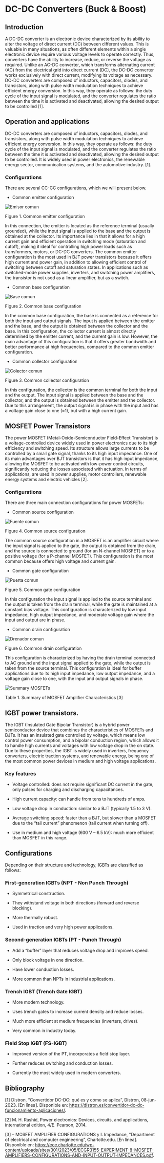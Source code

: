 # DC-DC Converters (Buck & Boost)
## Introduction
A DC-DC converter is an electronic device characterized by its ability to alter the voltage of direct current (DC) between different values. This is valuable in many situations, as often different elements within a single electronic device require various voltage levels to operate correctly. Thus, converters have the ability to increase, reduce, or reverse the voltage as required. Unlike an AC-DC converter, which transforms alternating current (AC) from the electrical grid into direct current (DC), the DC-DC converter works exclusively with direct current, modifying its voltage as necessary. DC-DC converters are composed of inductors, capacitors, diodes, and transistors, along with pulse width modulation techniques to achieve efficient energy conversion. In this way, they operate as follows: the duty cycle of the input signal is modulated, and the converter regulates the ratio between the time it is activated and deactivated, allowing the desired output to be controlled [1]. 

## Operation and applications
DC-DC converters are composed of inductors, capacitors, diodes, and transistors, along with pulse width modulation techniques to achieve efficient energy conversion. In this way, they operate as follows: the duty cycle of the input signal is modulated, and the converter regulates the ratio between the time it is activated and deactivated, allowing the desired output to be controlled. It is widely used in power electronics, the renewable energy sector, communication systems, and the automotive industry. [1].


### Configurations
There are several CC-CC configurations, which we will present below.

* Common emitter configuration

![Emisor comun](https://github.com/Samuel-Gonzalez22/power_electronics-2025/blob/804306eaceb8bfa4e6ee32a0bd8154dd7eb4938d/Module%202%20-%20Power%20Transistors%20(BJT,%20MOSFET,%20and%20IGBT)/Images/Configurations/Emisor%20comun.png)

Figure 1. Common emitter configuration

In this connection, the emitter is located as the reference terminal (usually grounded), while the input signal is applied to the base and the output is obtained at the collector. Its importance lies in that it allows for a high current gain and efficient operation in switching mode (saturation and cutoff), making it ideal for controlling high power loads such as transformers, motors, or DC-DC converters.
The common emitter configuration is the most used in BJT power transistors because it offers high current and power gain, in addition to allowing efficient control of switching between cutoff and saturation states. In applications such as switched-mode power supplies, inverters, and switching power amplifiers, the transistor is not used as a linear amplifier, but as a switch.




* Common base configuration

![Base comun](https://github.com/Samuel-Gonzalez22/power_electronics-2025/blob/804306eaceb8bfa4e6ee32a0bd8154dd7eb4938d/Module%202%20-%20Power%20Transistors%20(BJT,%20MOSFET,%20and%20IGBT)/Images/Configurations/Base%20comun.png)

Figure 2. Common base configuration

In the common base configuration, the base is connected as a reference for both the input and output signals. The input is applied between the emitter and the base, and the output is obtained between the collector and the base. In this configuration, the collector current is almost directly determined by the emitter current, and the current gain is low. However, the main advantage of this configuration is that it offers greater bandwidth and better performance at high frequencies, compared to the common emitter configuration.





* Common collector configuration

![Colector comun](https://github.com/Samuel-Gonzalez22/power_electronics-2025/blob/804306eaceb8bfa4e6ee32a0bd8154dd7eb4938d/Module%202%20-%20Power%20Transistors%20(BJT,%20MOSFET,%20and%20IGBT)/Images/Configurations/Colector%20comun.png)

Figure 3. Common collector configuration

In this configuration, the collector is the common terminal for both the input and the output. The input signal is applied between the base and the collector, and the output is obtained between the emitter and the collector. Due to this arrangement, the output signal is in phase with the input and has a voltage gain close to one (≈1), but with a high current gain.


## MOSFET Power Transistors
The power MOSFET (Metal-Oxide-Semiconductor Field-Effect Transistor) is a voltage-controlled device widely used in power electronics due to its high efficiency and switching speed. Its structure allows large currents to be controlled by a small gate signal, thanks to its high input impedance. One of its main advantages over BJT transistors is that it has high input impedance, allowing the MOSFET to be activated with low-power control circuits, significantly reducing the losses associated with actuation. In terms of applications, are used in power supplies, motor controllers, renewable energy systems and electric vehicles [2].

### Configurations
There are three main connection configurations for power MOSFETs:

* Common source configuration

![Fuente comun](https://github.com/Samuel-Gonzalez22/power_electronics-2025/blob/f1cb55f43e9815c0adcb6338a8c188f68d6ed38b/Module%202%20-%20Power%20Transistors%20(BJT%2C%20MOSFET%2C%20and%20IGBT)/Images/Configurations/Fuente%20comun.png)

Figure 4. Common source configuration

The common source configuration in a MOSFET is an amplifier circuit where the input signal is applied to the gate, the output is obtained from the drain, and the source is connected to ground (for an N-channel MOSFET) or to a positive voltage (for a P-channel MOSFET). This configuration is the most common because offers high voltage and current gain.

* Common gate configuration

![Puerta comun](https://github.com/Samuel-Gonzalez22/power_electronics-2025/blob/f1cb55f43e9815c0adcb6338a8c188f68d6ed38b/Module%202%20-%20Power%20Transistors%20(BJT%2C%20MOSFET%2C%20and%20IGBT)/Images/Configurations/Puerta%20comun.png)

Figure 5. Common gate configuration

In this configuration the input signal is applied to the source terminal and the output is taken from the drain terminal, while the gate is maintained at a constant bias voltage. This configuration is characterized by low input impedance, high output impedance, and moderate voltage gain where the input and output are in phase.

* Common drain configuration

![Drenador comun](https://github.com/Samuel-Gonzalez22/power_electronics-2025/blob/f1cb55f43e9815c0adcb6338a8c188f68d6ed38b/Module%202%20-%20Power%20Transistors%20(BJT%2C%20MOSFET%2C%20and%20IGBT)/Images/Configurations/Drenador%20comun.png)

Figure 6. Common drain configuration

This configuration is characterized by having the drain terminal connected to AC ground and the input signal applied to the gate, while the output is taken from the source terminal. This configuration is ideal for buffer applications due to its high input impedance, low output impedance, and a voltage gain close to one, with the input and output signals in phase.




![Summary MOSFETs](https://github.com/Samuel-Gonzalez22/power_electronics-2025/blob/9741f9f0d73775b83719362ce6b21a376ee51530/Module%202%20-%20Power%20Transistors%20(BJT%2C%20MOSFET%2C%20and%20IGBT)/Images/Configurations/Summary%20MOSFETs.png)

Table 1.  Summary of MOSFET Amplifier Characteristics [3]










## IGBT power transistors.

The IGBT (Insulated Gate Bipolar Transistor) is a hybrid power semiconductor device that combines the characteristics of MOSFETs and BJTs. It has an insulated gate controlled by voltage, which means low control power consumption, and a bipolar conduction region, which allows it to handle high currents and voltages with low voltage drop in the on state. Due to these properties, the IGBT is widely used in inverters, frequency converters, electric traction systems, and renewable energy, being one of the most common power devices in medium and high voltage applications.

### Key features

* Voltage controlled: does not require significant DC current in the gate, only pulses for charging and discharging capacitances.

* High current capacity: can handle from tens to hundreds of amps.

* Low voltage drop in conduction: similar to a BJT (typically 1.5 to 3 V).

* Average switching speed: faster than a BJT, but slower than a MOSFET due to the “tail current” phenomenon (tail current when turning off).

* Use in medium and high voltage (600 V – 6.5 kV): much more efficient than MOSFET in this range.



## Configurations

Depending on their structure and technology, IGBTs are classified as follows:

### First-generation IGBTs (NPT - Non Punch Through)

* Symmetrical construction.

* They withstand voltage in both directions (forward and reverse blocking).

* More thermally robust.

* Used in traction and very high power applications.

### Second-generation IGBTs (PT - Punch Through)

* Add a “buffer” layer that reduces voltage drop and improves speed.

* Only block voltage in one direction.

* Have lower conduction losses.

* More common than NPTs in industrial applications.

### Trench IGBT (Trench Gate IGBT)

* More modern technology.

* Uses trench gates to increase current density and reduce losses.

* Much more efficient at medium frequencies (inverters, drives).

* Very common in industry today.

### Field Stop IGBT (FS-IGBT)

* Improved version of the PT, incorporates a field stop layer.

* Further reduces switching and conduction losses.

* Currently the most widely used in modern converters.




## Bibliography
[1] Distron, “Convertidor DC-DC: qué es y cómo se aplica”, Distron, 08-jun-2023. [En línea]. Disponible en: https://distron.es/convertidor-dc-dc-funcionamiento-aplicaciones/.

[2] M. H. Rashid, Power electronics: Devices, circuits, and applications, international edition, 4/E. Pearson, 2014.

[3] – MOSFET AMPLIFIER CONFIGURATIONS y I. Impedance, “Department of electrical and computer engineering”, Charlotte.edu. [En línea]. Disponible en: https://ece.charlotte.edu/wp-content/uploads/sites/301/2023/05/ECGR3155-EXPERIMENT-8-MOSFET-AMPLIFIERS-CONFIGURATIONS-AND-INPUT-OUTPUT-IMPEDANCES.pdf.
